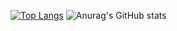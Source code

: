 [![Top Langs](https://github-readme-stats.vercel.app/api/top-langs/?username=ahyeonkong)](https://github.com/anuraghazra/github-readme-stats)
![Anurag's GitHub stats](https://github-readme-stats.vercel.app/api?username=ahyeonkong&hide=contribs,prs&show_icons=true&theme=테마)
